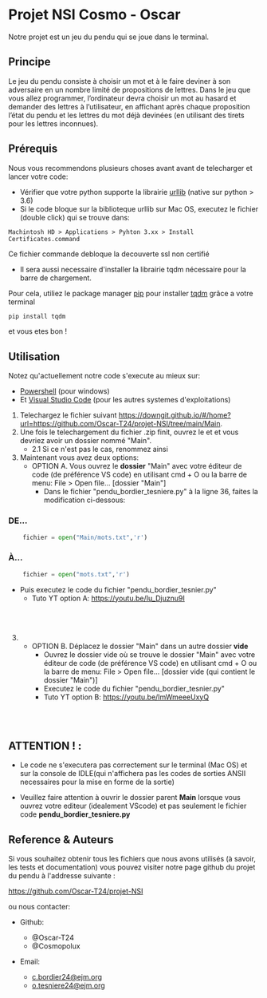 # Projet NSI Cosmo - Oscar

Notre projet est un jeu du pendu qui se joue dans le terminal.

## Principe

Le jeu du pendu consiste à choisir un mot et à le faire deviner à son adversaire en un nombre limité de propositions de lettres. Dans le jeu que vous allez programmer, l’ordinateur devra choisir un mot au hasard et demander des lettres à l’utilisateur, en affichant après chaque proposition l’état du pendu et les lettres du mot déjà devinées (en utilisant des tirets pour les lettres inconnues).

## Prérequis

Nous vous recommendons plusieurs choses avant avant de telecharger et lancer votre code:
- Vérifier que votre python supporte la librairie [urllib](https://docs.python.org/3/library/urllib.html) (native sur python > 3.6)
- Si le code bloque sur la biblioteque urllib sur Mac OS, executez le fichier (double click) qui se trouve dans:
```  
Machintosh HD > Applications > Pyhton 3.xx > Install Certificates.command
```   
Ce fichier commande debloque la decouverte ssl non certifié

- Il sera aussi necessaire d'installer la librairie tqdm nécessaire pour la barre de chargement. 

Pour cela, utiliez le package manager [pip](https://pip.pypa.io/en/stable/) pour installer [tqdm](https://pypi.org/project/tqdm/) grâce a votre terminal

```bash
pip install tqdm
```
et vous etes bon !

## Utilisation

Notez qu'actuellement notre code s'execute au mieux sur:
* [Powershell](https://learn.microsoft.com/en-us/powershell/) (pour windows)
* Et [Visual Studio Code](https://code.visualstudio.com/) (pour les autres systemes d'exploitations)

1. Telechargez le fichier suivant https://downgit.github.io/#/home?url=https://github.com/Oscar-T24/projet-NSI/tree/main/Main. 
2. Une fois le telechargement du fichier .zip finit, ouvrez le et et vous devriez avoir un dossier nommé "Main".
    - 2.1 Si ce n'est pas le cas, renommez ainsi
3. Maintenant vous avez deux options: 
    - OPTION A. Vous ouvrez le **dossier** "Main" avec votre éditeur de code (de préférence VS code) en utilisant cmd + O ou la barre de menu: File > Open file... [dossier "Main"]
        - Dans le fichier "pendu_bordier_tesniere.py" à la ligne 36, faites la modification ci-dessous:

### DE...
```python
    fichier = open("Main/mots.txt",'r')
```
### À...
```python
    fichier = open("mots.txt",'r')
```
- Puis executez le code du fichier "pendu_bordier_tesnier.py"
    - Tuto YT option A: https://youtu.be/Iu_Djuznu9I
<br />
<br />

3. 
    - OPTION B. Déplacez le dossier "Main" dans un autre dossier **vide** 
        - Ouvrez le dossier vide où se trouve le dossier "Main" avec votre éditeur de code (de préférence VS code) en utilisant cmd + O ou la barre de menu: File > Open file... [dossier vide (qui contient le dossier "Main")]
        - Executez le code du fichier "pendu_bordier_tesnier.py"
        - Tuto YT option B: https://youtu.be/ImWmeeeUxyQ
<br />
<br />

## ATTENTION ! : 
- Le code ne s'executera pas correctement sur le terminal (Mac OS) et sur la console de IDLE(qui n'affichera pas les codes de sorties ANSII necessaires pour la mise en forme de la sortie)

- Veuillez faire attention à ouvrir le dossier parent **Main** lorsque vous ouvrez votre editeur (idealement VScode) et pas seulement le fichier code **pendu_bordier_tesniere.py**

## Reference & Auteurs

Si vous souhaitez obtenir tous les fichiers que nous avons utilisés (à savoir, les tests et documentation) vous pouvez visiter notre page github du projet du pendu à l'addresse suivante : 

https://github.com/Oscar-T24/projet-NSI

ou nous contacter:

- Github:
    - @Oscar-T24
    - @Cosmopolux

- Email:
    - c.bordier24@ejm.org
    - o.tesniere24@ejm.org